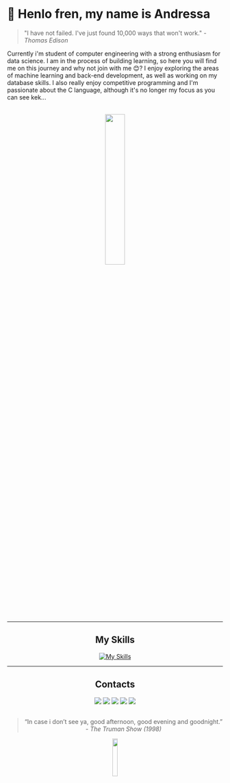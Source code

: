 # 👋 Henlo fren, my name is Andressa

<blockquote>
  "I have not failed. I've just found 10,000 ways that won't work."
  <cite>- Thomas Edison</cite>
</blockquote>

Currently i'm student of computer engineering with a strong enthusiasm for data science. I am in the process of building learning, so here you will find me on this journey and why not join with me 😊? I enjoy exploring the areas of machine learning and back-end development, as well as working on my database skills. I also really enjoy competitive programming and I'm passionate about the C language, although it's no longer my focus as you can see kek... 
</p>&nbsp;


<div  align="center" style="margin-bottom:100px">
<img width=30%  " src="https://github-readme-stats.vercel.app/api/top-langs/?username=xndrxssx&langs_count=10&hide=TeX" />

---

## My Skills
[![My Skills](https://skillicons.dev/icons?i=anaconda,arduino,aws,c,cpp,css,docker,eclipse,express,git,github,html,javascript,latex,md,mongodb,mysql,nextjs,nodejs,notion,npm,obsidian,postman,prisma,py,raspberrypi,sklearn,swift,tailwind,tensorflow,ts,vscode&theme=light)](https://skillicons.dev)

---
## Contacts
<div> 
  <a href="https://instagram.com/xndrxssx" target="_blank"><img src="https://img.shields.io/badge/-Instagram-%23E4405F?style=for-the-badge&logo=instagram&logoColor=white" target="_blank"></a>
  <a href="https://twitter.com/jegonah" target="_blank"><img src="https://img.shields.io/badge/Twitter-1DA1F2?style=for-the-badge&logo=twitter&logoColor=white" target="_blank"></a>
  <a href = "mailto:acarvalho0710@gmail.com"><img src="https://img.shields.io/badge/-Gmail-%23333?style=for-the-badge&logo=gmail&logoColor=white" target="_blank"></a>
  <a href="https://www.linkedin.com/in/andressa-carvalho-6b09b2312/" target="_blank"><img src="https://img.shields.io/badge/-LinkedIn-%230077B5?style=for-the-badge&logo=linkedin&logoColor=white" target="_blank"></a> 
  <a href="https://open.spotify.com/user/js_de?si=2b539919334b40f3" target="_blank"><img src="https://img.shields.io/badge/Spotify-1ED760?&style=for-the-badge&logo=spotify&logoColor=white" target="_blank"></a> 

## 
<blockquote>
  “In case i don’t see ya, good afternoon, good evening and goodnight.”
  <cite>- The Truman Show (1998)</cite>
</blockquote>

<div style="text-align: center;">
  <img width=15% src="https://github.com/user-attachments/assets/27a85f3c-321a-465e-894e-e966eae7fd00" alt="">
</div>

